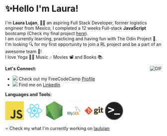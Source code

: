 
# ✨Hello I'm Laura!

I'm **Laura Lujan**, 👩‍💻 an aspiring Full Stack Developer, former logistics engineer from Mexico, I completed a 12 weeks Full-stack **JavaScript** bootcamp (Check my final project [here](https://github.com/laulujan/Medics)).
<br />
I am currently learning, practicing and having fun with The Odin Project 💛.
<br />
I'm looking 🔍 for my first opportunity to join a RL project and be a part of an awesome team 🌟!
<br />
I love Yoga 🤸‍♀️ Music 🎶 Movies 📽 and Books 📚.

  <img align="right" alt="GIF" src="https://media.giphy.com/media/8BlEa9XDwxOwdB6mKW/giphy.gif" />
  
**Let's Connect:**

-  <img src="https://api.iconify.design/simple-icons:freecodecamp.svg"/> Check out my FreeCodeCamp [Profile](https://www.freecodecamp.org/lauralujan)
-  <img width="14px" src="https://cdn.jsdelivr.net/npm/simple-icons@v3/icons/linkedin.svg" /> Find me on [LinkedIn](https://www.linkedin.com/in/lauralujanhdez/)



**Languages and Tools:**  

<code><img height="60" src="https://raw.githubusercontent.com/github/explore/80688e429a7d4ef2fca1e82350fe8e3517d3494d/topics/javascript/javascript.png"></code>
<code><img height="60" src="https://raw.githubusercontent.com/github/explore/80688e429a7d4ef2fca1e82350fe8e3517d3494d/topics/react/react.png"></code>
<code><img height="60" src="https://raw.githubusercontent.com/github/explore/80688e429a7d4ef2fca1e82350fe8e3517d3494d/topics/nodejs/nodejs.png"></code>
<code><img height="60" src="https://raw.githubusercontent.com/github/explore/80688e429a7d4ef2fca1e82350fe8e3517d3494d/topics/mysql/mysql.png"></code>
<code><img height="60" src="https://raw.githubusercontent.com/github/explore/80688e429a7d4ef2fca1e82350fe8e3517d3494d/topics/git/git.png"></code>
<code><img height="60" src="https://raw.githubusercontent.com/github/explore/80688e429a7d4ef2fca1e82350fe8e3517d3494d/topics/terminal/terminal.png"></code>



⭐️ Check my what I'm currently working on [laulujan](https://github.com/laulujan?tab=repositories)
